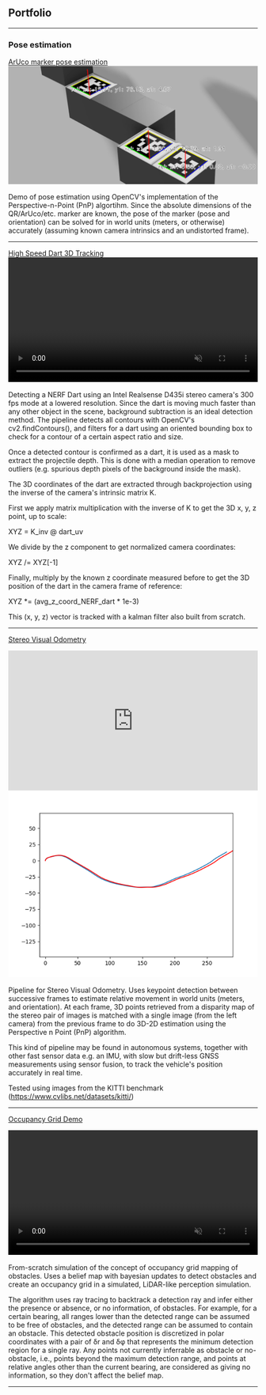 ## Portfolio

---

### Pose estimation

[ArUco marker pose estimation](https://github.com/sergiogtorres/ArUco_tracker)
<img src="images/thumbnail-wide.png?raw=true"/>

Demo of pose estimation using OpenCV's implementation of the Perspective-n-Point (PnP) algortihm.
Since the absolute dimensions of the QR/ArUco/etc. marker are known, the pose of the marker (pose and orientation) can 
be solved for in world units (meters, or otherwise) accurately (assuming known camera intrinsics and an undistorted
frame).

---



[High Speed Dart 3D Tracking](https://github.com/sergiogtorres/dart_tracking_high_speed)
<video width="100%" autoplay loop muted playsinline>
  <source src="images/depth_tracking.webm" type="video/webm">
  Your browser does not support the video tag.
</video>

Detecting a NERF Dart using an Intel Realsense D435i stereo camera's 300 fps mode at a lowered resolution. Since the 
dart is moving much faster than any other object in the scene, background subtraction is an ideal detection method.
The pipeline detects all contours with OpenCV's cv2.findContours(), and filters for a dart using an oriented bounding 
box to check for a contour of a certain aspect ratio and size.

Once a detected contour is confirmed as a dart, it is used as a mask to extract the projectile depth. This is done with
a median operation to remove outliers (e.g. spurious depth pixels of the background inside the mask). 

The 3D coordinates of the dart are extracted through backprojection using the inverse of the camera's intrinsic matrix K. 

First we apply matrix multiplication with the inverse of K to get the 3D x, y, z point, up to scale:

XYZ = K_inv @ dart_uv

We divide by the z component to get normalized camera coordinates:

XYZ /= XYZ[-1]

Finally, multiply by the known z coordinate measured before to get the 3D position of the dart in the camera frame of 
reference:

XYZ *= (avg_z_coord_NERF_dart * 1e-3)

This (x, y, z) vector is tracked with a kalman filter also built from scratch.

---

[Stereo Visual Odometry](https://github.com/sergiogtorres/stereo_visual_odometry)

<div style="position: relative; padding-bottom: 56.25%; height: 0; overflow: hidden;">
  <iframe 
    src="https://www.youtube.com/embed/IJccEg60Xd4" 
    frameborder="0" 
    allow="accelerometer; autoplay; clipboard-write; encrypted-media; gyroscope; picture-in-picture" 
    allowfullscreen 
    style="position: absolute; top:0; left: 0; width: 100%; height: 100%;">
  </iframe>
</div>

<img src="images/x-z_estimated_and_GT.png?raw=true"/>

Pipeline for Stereo Visual Odometry. Uses keypoint detection between successive frames to estimate relative movement
in world units (meters, and orientation). At each frame, 3D points retrieved from a disparity map of the stereo pair of 
images is matched with a single image (from the left camera) from the previous frame to do 3D-2D estimation using the 
Perspective n Point (PnP) algorithm.

This kind of pipeline may be found in autonomous systems, together with other fast sensor data e.g. an IMU, with slow 
but drift-less GNSS measurements using sensor fusion, to track the vehicle's position accurately in real time.

Tested using images from the KITTI benchmark (https://www.cvlibs.net/datasets/kitti/)

---

[Occupancy Grid Demo](https://github.com/sergiogtorres/occupancy_grid_demo)

<video width="100%" autoplay loop muted playsinline>
  <source src="images/occupancy_grid_mapping_demo.webm" type="video/webm">
  Your browser does not support the video tag.
</video>

From-scratch simulation of the concept of occupancy grid mapping of obstacles.
Uses a belief map with bayesian updates to detect obstacles and create an occupancy grid in a simulated, LiDAR-like 
perception simulation.

The algorithm uses ray tracing to backtrack a detection ray and infer either the presence or absence, or no information,
of obstacles. For example, for a certain bearing, all ranges lower than the detected range can be assumed to be free of
obstacles, and the detected range can be assumed to contain an obstacle. This detected obstacle position is discretized
in polar coordinates with a pair of  δr and δφ that represents the minimum detection region for a single ray. Any points
not currently inferrable as obstacle or no-obstacle, i.e., points beyond the maximum detection range, and points at 
relative angles other than the current bearing, are considered as giving no information, so they don't affect the 
belief map.

---